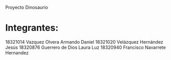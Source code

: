 Proyecto Dinosaurio

Integrantes:
===========================
18321014 Vazquez Olvera Armando Daniel
18321020 Velázquez Hernández Jesús
18320876 Guerrero de Dios Laura Luz
18320940 Francisco Navarrete Hernandez

